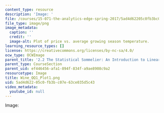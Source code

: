 ```yaml
---
content_type: resource
description: 'Image: '
file: /courses/15-071-the-analytics-edge-spring-2017/5ad4d62205c0fb3bc07e63ce035d5c43_Wine_QQ1_Plot1.png
file_type: image/png
image_metadata:
  caption: ''
  credit: ''
  image-alt: Plot of price vs. average growing season temperature.
learning_resource_types: []
license: https://creativecommons.org/licenses/by-nc-sa/4.0/
ocw_type: OCWImage
parent_title: '2.2 The Statistical Sommelier: An Introduction to Linear Regression'
parent_type: CourseSection
parent_uid: ef446456-afa1-894f-834f-a9ae8908c9a2
resourcetype: Image
title: Wine_QQ1_Plot1.png
uid: 5ad4d622-05c0-fb3b-c07e-63ce035d5c43
video_metadata:
  youtube_id: null
---
```

Image: 